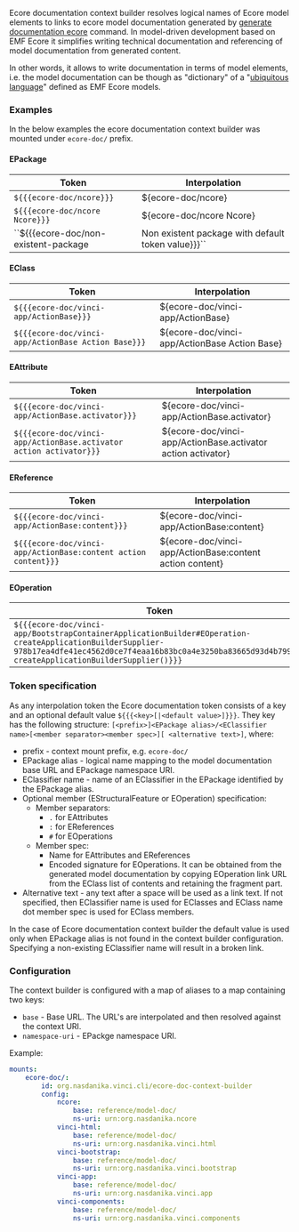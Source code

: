 Ecore documentation context builder resolves logical names of Ecore model elements to links to ecore model documentation generated by [generate documentation ecore](${base-uri}reference/cli/nsd/vinci/generate/documentation/ecore.html) command.
In model-driven development based on EMF Ecore it simplifies writing technical documentation and referencing of model documentation from generated content.

In other words, it allows to write documentation in terms of model elements, i.e. the model documentation can be though as "dictionary" of a "[ubiquitous language](https://martinfowler.com/bliki/UbiquitousLanguage.html)" defined as EMF Ecore models.  

### Examples

In the below examples the ecore documentation context builder was mounted under ``ecore-doc/`` prefix.

#### EPackage

| Token       | Interpolation |
| ----------- | ----------- |
| ``${{{ecore-doc/ncore}}}`` | ${ecore-doc/ncore} |
| ``${{{ecore-doc/ncore Ncore}}}`` | ${ecore-doc/ncore Ncore} |
| ``${{{ecore-doc/non-existent-package|Non existent package with default token value}}}`` | ``${ecore-doc/non-existent-package|Non existent package with default token value}`` |
    
#### EClass 

| Token       | Interpolation |
| ----------- | ----------- |
| ``${{{ecore-doc/vinci-app/ActionBase}}}`` | ${ecore-doc/vinci-app/ActionBase} |
| ``${{{ecore-doc/vinci-app/ActionBase Action Base}}}`` | ${ecore-doc/vinci-app/ActionBase Action Base} |
    
#### EAttribute

| Token       | Interpolation |
| ----------- | ----------- |
| ``${{{ecore-doc/vinci-app/ActionBase.activator}}}`` | ${ecore-doc/vinci-app/ActionBase.activator} |
| ``${{{ecore-doc/vinci-app/ActionBase.activator action activator}}}`` | ${ecore-doc/vinci-app/ActionBase.activator action activator} |

#### EReference

| Token       | Interpolation |
| ----------- | ----------- |
| ``${{{ecore-doc/vinci-app/ActionBase:content}}}`` | ${ecore-doc/vinci-app/ActionBase:content} |
| ``${{{ecore-doc/vinci-app/ActionBase:content action content}}}`` | ${ecore-doc/vinci-app/ActionBase:content action content} |

#### EOperation

| Token       | Interpolation |
| ----------- | ----------- |
| ``${{{ecore-doc/vinci-app/BootstrapContainerApplicationBuilder#EOperation-createApplicationBuilderSupplier-978b17ea4dfe41ec4562d0ce7f4eaa16b83bc0a4e3250ba83665d93d4b799507 createApplicationBuilderSupplier()}}}`` | ${ecore-doc/vinci-app/BootstrapContainerApplicationBuilder#EOperation-createApplicationBuilderSupplier-978b17ea4dfe41ec4562d0ce7f4eaa16b83bc0a4e3250ba83665d93d4b799507 createApplicationBuilderSupplier()} |

### Token specification

As any interpolation token the Ecore documentation token consists of a key and an optional default value ``${{{<key>[|<default value>]}}}``.
They key has the following structure: ``[<prefix>]<EPackage alias>/<EClassifier name>[<member separator><member spec>][ <alternative text>]``, where:

* prefix - context mount prefix, e.g. ``ecore-doc/``
* EPackage alias - logical name mapping to the model documentation base URL and EPackage namespace URI. 
* EClassifier name - name of an EClassifier in the EPackage identified by the EPackage alias.
* Optional member (EStructuralFeature or EOperation) specification:
    * Member separators:
        * ``.`` for EAttributes
        * ``:`` for EReferences
        * ``#`` for EOperations
    * Member spec:
        * Name for EAttributes and EReferences
        * Encoded signature for EOperations. It can be obtained from the generated model documentation by copying EOperation link URL from the EClass list of contents and retaining the fragment part. 
* Alternative text - any text after a space will be used as a link text. If not specified, then EClassifier name is used for EClasses and EClass name dot member spec is used for EClass members. 

In the case of Ecore documentation context builder the default value is used only when EPackage alias is not found in the context builder configuration.
Specifying a non-existing EClassifier name will result in a broken link. 
 
### Configuration

The context builder is configured with a map of aliases to a map containing two keys:

* ``base`` - Base URL. The URL's are interpolated and then resolved against the context URI.
* ``namespace-uri`` - EPackge namespace URI.

Example:

```yaml
mounts:
    ecore-doc/:
        id: org.nasdanika.vinci.cli/ecore-doc-context-builder
        config:
            ncore:
                base: reference/model-doc/
                ns-uri: urn:org.nasdanika.ncore
            vinci-html:
                base: reference/model-doc/
                ns-uri: urn:org.nasdanika.vinci.html
            vinci-bootstrap:
                base: reference/model-doc/
                ns-uri: urn:org.nasdanika.vinci.bootstrap
            vinci-app:
                base: reference/model-doc/
                ns-uri: urn:org.nasdanika.vinci.app
            vinci-components:
                base: reference/model-doc/
                ns-uri: urn:org.nasdanika.vinci.components
```
